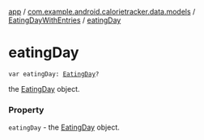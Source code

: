[app](../../index.md) / [com.example.android.calorietracker.data.models](../index.md) / [EatingDayWithEntries](index.md) / [eatingDay](./eating-day.md)

# eatingDay

`var eatingDay: `[`EatingDay`](../-eating-day/index.md)`?`

the [EatingDay](../-eating-day/index.md) object.

### Property

`eatingDay` - the [EatingDay](../-eating-day/index.md) object.